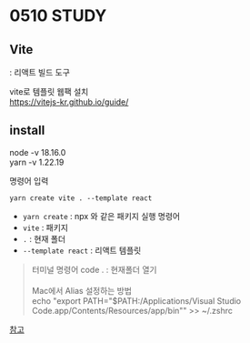 # 0510 STUDY

## Vite

: 리액트 빌드 도구

vite로 템플릿 웹팩 설치  
https://vitejs-kr.github.io/guide/

## install

node -v 18.16.0  
yarn -v 1.22.19

명령어 입력

`yarn create vite . --template react`
<br>

- `yarn create` : npx 와 같은 패키지 실행 명령어
- `vite` : 패키지
- `.` : 현재 폴더
- `--template react` : 리액트 템플릿
  <br>

> 터미널 명령어
> code . : 현재폴더 열기  
> <br>
> Mac에서 Alias 설정하는 방법  
>  echo "export PATH=\"$PATH:/Applications/Visual Studio Code.app/Contents/Resources/app/bin\"" >> ~/.zshrc

[참고](https://ithub.tistory.com/50)
